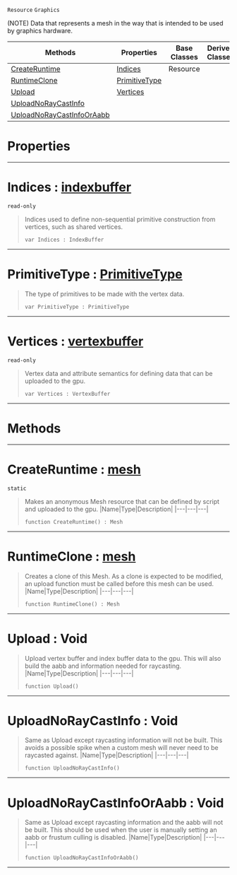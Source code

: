  `Resource` `Graphics`



(NOTE) Data that represents a mesh in the way that is intended to be used by graphics hardware.

|Methods|Properties|Base Classes|Derived Classes|
|---|---|---|---|
|[ CreateRuntime](https://github.com/PlasmaEngine/PlasmaDocs/blob/master/code_reference/class_reference/mesh.markdown#createruntime-plasma-engin)|[ Indices](https://github.com/PlasmaEngine/PlasmaDocs/blob/master/code_reference/class_reference/mesh.markdown#indices-plasma-engine-docu)|Resource| |
|[ RuntimeClone](https://github.com/PlasmaEngine/PlasmaDocs/blob/master/code_reference/class_reference/mesh.markdown#runtimeclone-plasma-engine)|[ PrimitiveType](https://github.com/PlasmaEngine/PlasmaDocs/blob/master/code_reference/class_reference/mesh.markdown#primitivetype-plasma-engin)| | |
|[ Upload](https://github.com/PlasmaEngine/PlasmaDocs/blob/master/code_reference/class_reference/mesh.markdown#upload-void)|[ Vertices](https://github.com/PlasmaEngine/PlasmaDocs/blob/master/code_reference/class_reference/mesh.markdown#vertices-plasma-engine-doc)| | |
|[ UploadNoRayCastInfo](https://github.com/PlasmaEngine/PlasmaDocs/blob/master/code_reference/class_reference/mesh.markdown#uploadnoraycastinfo-void)| | | |
|[ UploadNoRayCastInfoOrAabb](https://github.com/PlasmaEngine/PlasmaDocs/blob/master/code_reference/class_reference/mesh.markdown#uploadnoraycastinfooraab)| | | |


 #  Properties


---  
 #  Indices : [indexbuffer](https://github.com/PlasmaEngine/PlasmaDocs/blob/master/code_reference/class_reference/indexbuffer.markdown)

 `read-only`

> Indices used to define non-sequential primitive construction from vertices, such as shared vertices.
> ``` lang=cpp, name=Lightning
> var Indices : IndexBuffer


---  
 #  PrimitiveType : [PrimitiveType](https://github.com/PlasmaEngine/PlasmaDocs/blob/master/code_reference/enum_reference.markdown#primitivetype)

> The type of primitives to be made with the vertex data.
> ``` lang=cpp, name=Lightning
> var PrimitiveType : PrimitiveType


---  
 #  Vertices : [vertexbuffer](https://github.com/PlasmaEngine/PlasmaDocs/blob/master/code_reference/class_reference/vertexbuffer.markdown)

 `read-only`

> Vertex data and attribute semantics for defining data that can be uploaded to the gpu.
> ``` lang=cpp, name=Lightning
> var Vertices : VertexBuffer


---  
 #  Methods


---  
 #  CreateRuntime : [mesh](https://github.com/PlasmaEngine/PlasmaDocs/blob/master/code_reference/class_reference/mesh.markdown)

 `static`

> Makes an anonymous Mesh resource that can be defined by script and uploaded to the gpu.
> |Name|Type|Description|
> |---|---|---|
> ``` lang=cpp, name=Lightning
> function CreateRuntime() : Mesh
> ``` 


---  
 #  RuntimeClone : [mesh](https://github.com/PlasmaEngine/PlasmaDocs/blob/master/code_reference/class_reference/mesh.markdown)

> Creates a clone of this Mesh. As a clone is expected to be modified, an upload function must be called before this mesh can be used.
> |Name|Type|Description|
> |---|---|---|
> ``` lang=cpp, name=Lightning
> function RuntimeClone() : Mesh
> ``` 


---  
 #  Upload : Void

> Upload vertex buffer and index buffer data to the gpu. This will also build the aabb and information needed for raycasting.
> |Name|Type|Description|
> |---|---|---|
> ``` lang=cpp, name=Lightning
> function Upload()
> ``` 


---  
 #  UploadNoRayCastInfo : Void

> Same as Upload except raycasting information will not be built. This avoids a possible spike when a custom mesh will never need to be raycasted against.
> |Name|Type|Description|
> |---|---|---|
> ``` lang=cpp, name=Lightning
> function UploadNoRayCastInfo()
> ``` 


---  
 #  UploadNoRayCastInfoOrAabb : Void

> Same as Upload except raycasting information and the aabb will not be built. This should be used when the user is manually setting an aabb or frustum culling is disabled.
> |Name|Type|Description|
> |---|---|---|
> ``` lang=cpp, name=Lightning
> function UploadNoRayCastInfoOrAabb()
> ``` 


---  
 

 